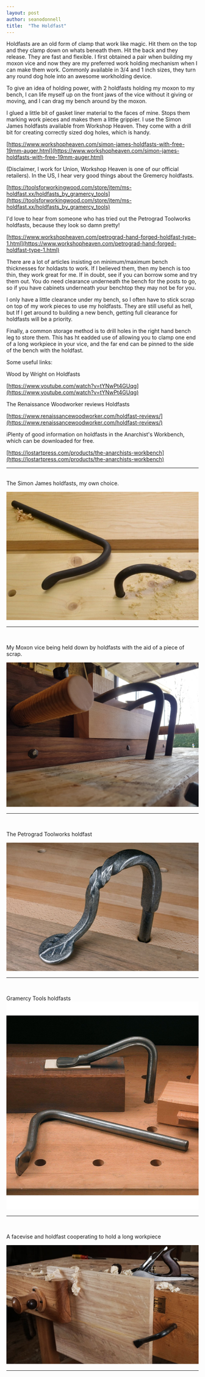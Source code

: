```yaml
---
layout: post
author: seanodonnell
title:  "The Holdfast"
---
```


Holdfasts are an old form of clamp that work like magic. Hit them on the top and they clamp down on whats beneath them. Hit the back and they release. They are fast and flexible. I first obtained a pair when building my moxon vice and now they are my preferred work holding mechanism when I can make them work. Commonly available in 3/4 and 1 inch sizes, they turn any round dog hole into an awesome workholding device. 

To give an idea of holding power, with 2 holdfasts holding my moxon to my bench, I can life myself up on the front jaws of the vice without it giving or moving, and I can drag my bench around by the moxon.

I glued a little bit of gasket liner material to the faces of mine. Stops them marking work pieces and makes them a little grippier. I use the Simon James holdfasts available from Workshop Heaven. They come with a drill bit for creating correctly sized dog holes, which is handy.

[https://www.workshopheaven.com/simon-james-holdfasts-with-free-19mm-auger.html](https://www.workshopheaven.com/simon-james-holdfasts-with-free-19mm-auger.html)

(Disclaimer, I work for Union, Workshop Heaven is one of our official retailers). In the US, I hear very good things about the Gremercy holdfasts.

[https://toolsforworkingwood.com/store/item/ms-holdfast.xx/holdfasts_by_gramercy_tools](https://toolsforworkingwood.com/store/item/ms-holdfast.xx/holdfasts_by_gramercy_tools)

I'd love to hear from someone who has tried out the Petrograd Toolworks holdfasts, because they look so damn pretty!

[https://www.workshopheaven.com/petrograd-hand-forged-holdfast-type-1.html](https://www.workshopheaven.com/petrograd-hand-forged-holdfast-type-1.html)

There are a lot of articles insisting on minimum/maximum bench thicknesses for holdasts to work. If I believed them, then my bench is too thin, they work great for me. If in doubt, see if you can borrow some and try them out. You do need clearance underneath the bench for the posts to go, so if you have cabinets underneath your benchtop they may not be for you.

I only have a little clearance under my bench, so I often have to stick scrap on top of my work pieces to use my holdfasts. They are still useful as hell, but If I get around to building a new bench, getting full clearance for holdfasts will be a priority.

Finally, a common storage method is to drill holes in the right hand bench leg to store them. This has ht eadded use of allowing you to clamp one end of a long workpiece in your vice, and the far end can be pinned to the side of the bench with the holdfast.

Some useful links:

Wood by Wright on Holdfasts

[https://www.youtube.com/watch?v=tYNwPt4GUqg](https://www.youtube.com/watch?v=tYNwPt4GUqg)

The Renaissance Woodworker reviews Holdfasts

[https://www.renaissancewoodworker.com/holdfast-reviews/](https://www.renaissancewoodworker.com/holdfast-reviews/)

iPlenty of good information on holdfasts in the Anarchist's Workbench, which can be downloaded for free.

[https://lostartpress.com/products/the-anarchists-workbench](https://lostartpress.com/products/the-anarchists-workbench)


***
<br>
The Simon James holdfasts, my own choice.

![268079530_10161586553943677_7090361891481974014_n.jpg](/assets/images/holdfasts/268079530_10161586553943677_7090361891481974014_n.jpg)

***
<br>

My Moxon vice being held down by holdfasts with the aid of a piece of scrap.

![268175939_10161586555038677_2939561686534077082_n.jpg](/assets/images/holdfasts/268175939_10161586555038677_2939561686534077082_n.jpg)

***
<br>

The Petrograd Toolworks holdfast

![268813318_10161586554558677_565817152526272681_n.jpg](/assets/images/holdfasts/268813318_10161586554558677_565817152526272681_n.jpg)

***
<br>

Gramercy Tools holdfasts
![269451369_10161586554278677_8971420166783297891_n.jpg](/assets/images/holdfasts/269451369_10161586554278677_8971420166783297891_n.jpg)

***
<br>

A facevise and holdfast cooperating to hold a long workpiece

![269487799_10161586562853677_563618384054922703_n.jpg](/assets/images/holdfasts/269487799_10161586562853677_563618384054922703_n.jpg)

***


